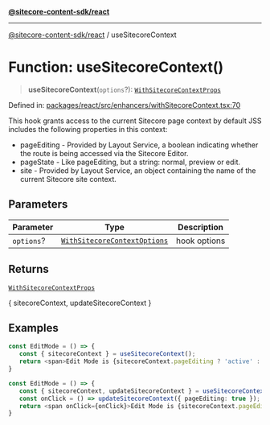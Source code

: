 [**@sitecore-content-sdk/react**](../README.md)

***

[@sitecore-content-sdk/react](../README.md) / useSitecoreContext

# Function: useSitecoreContext()

> **useSitecoreContext**(`options`?): [`WithSitecoreContextProps`](../interfaces/WithSitecoreContextProps.md)

Defined in: [packages/react/src/enhancers/withSitecoreContext.tsx:70](https://github.com/Sitecore/content-sdk/blob/83cb65a3c972c72b48c373cdf1da3de357f70681/packages/react/src/enhancers/withSitecoreContext.tsx#L70)

This hook grants acсess to the current Sitecore page context
by default JSS includes the following properties in this context:
- pageEditing - Provided by Layout Service, a boolean indicating whether the route is being accessed via the Sitecore Editor.
- pageState - Like pageEditing, but a string: normal, preview or edit.
- site - Provided by Layout Service, an object containing the name of the current Sitecore site context.

## Parameters

| Parameter | Type | Description |
| ------ | ------ | ------ |
| `options`? | [`WithSitecoreContextOptions`](../interfaces/WithSitecoreContextOptions.md) | hook options |

## Returns

[`WithSitecoreContextProps`](../interfaces/WithSitecoreContextProps.md)

{ sitecoreContext, updateSitecoreContext }

## Examples

```ts
const EditMode = () => {
   const { sitecoreContext } = useSitecoreContext();
   return <span>Edit Mode is {sitecoreContext.pageEditing ? 'active' : 'inactive'}</span>
}
```

```ts
const EditMode = () => {
   const { sitecoreContext, updateSitecoreContext } = useSitecoreContext({ updatable: true });
   const onClick = () => updateSitecoreContext({ pageEditing: true });
   return <span onClick={onClick}>Edit Mode is {sitecoreContext.pageEditing ? 'active' : 'inactive'}</span>
}
```
